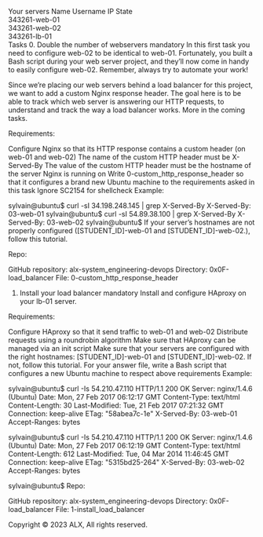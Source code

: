 Your servers
Name	Username	IP	State	
343261-web-01				
343261-web-02				
343261-lb-01				
Tasks
0. Double the number of webservers
mandatory
In this first task you need to configure web-02 to be identical to web-01. Fortunately, you built a Bash script during your web server project, and they’ll now come in handy to easily configure web-02. Remember, always try to automate your work!

Since we’re placing our web servers behind a load balancer for this project, we want to add a custom Nginx response header. The goal here is to be able to track which web server is answering our HTTP requests, to understand and track the way a load balancer works. More in the coming tasks.

Requirements:

Configure Nginx so that its HTTP response contains a custom header (on web-01 and web-02)
The name of the custom HTTP header must be X-Served-By
The value of the custom HTTP header must be the hostname of the server Nginx is running on
Write 0-custom_http_response_header so that it configures a brand new Ubuntu machine to the requirements asked in this task
Ignore SC2154 for shellcheck
Example:

sylvain@ubuntu$ curl -sI 34.198.248.145 | grep X-Served-By
X-Served-By: 03-web-01
sylvain@ubuntu$ curl -sI 54.89.38.100 | grep X-Served-By
X-Served-By: 03-web-02
sylvain@ubuntu$
If your server’s hostnames are not properly configured ([STUDENT_ID]-web-01 and [STUDENT_ID]-web-02.), follow this tutorial.

Repo:

GitHub repository: alx-system_engineering-devops
Directory: 0x0F-load_balancer
File: 0-custom_http_response_header
   
1. Install your load balancer
mandatory
Install and configure HAproxy on your lb-01 server.

Requirements:

Configure HAproxy so that it send traffic to web-01 and web-02
Distribute requests using a roundrobin algorithm
Make sure that HAproxy can be managed via an init script
Make sure that your servers are configured with the right hostnames: [STUDENT_ID]-web-01 and [STUDENT_ID]-web-02. If not, follow this tutorial.
For your answer file, write a Bash script that configures a new Ubuntu machine to respect above requirements
Example:

sylvain@ubuntu$ curl -Is 54.210.47.110
HTTP/1.1 200 OK
Server: nginx/1.4.6 (Ubuntu)
Date: Mon, 27 Feb 2017 06:12:17 GMT
Content-Type: text/html
Content-Length: 30
Last-Modified: Tue, 21 Feb 2017 07:21:32 GMT
Connection: keep-alive
ETag: "58abea7c-1e"
X-Served-By: 03-web-01
Accept-Ranges: bytes

sylvain@ubuntu$ curl -Is 54.210.47.110
HTTP/1.1 200 OK
Server: nginx/1.4.6 (Ubuntu)
Date: Mon, 27 Feb 2017 06:12:19 GMT
Content-Type: text/html
Content-Length: 612
Last-Modified: Tue, 04 Mar 2014 11:46:45 GMT
Connection: keep-alive
ETag: "5315bd25-264"
X-Served-By: 03-web-02
Accept-Ranges: bytes

sylvain@ubuntu$
Repo:

GitHub repository: alx-system_engineering-devops
Directory: 0x0F-load_balancer
File: 1-install_load_balancer
   
Copyright © 2023 ALX, All rights reserved.

